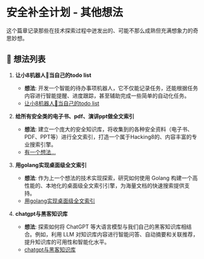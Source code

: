 # 安全补全计划 - 其他想法

这个篇章记录那些在技术探索过程中迸发出的、可能不那么成熟但充满想象力的奇思妙想。

## 🚀 想法列表

1.  **让小8机器人🤖当自己的todo list**
    -   **想法**: 开发一个智能的待办事项机器人，它不仅能记录任务，还能根据任务内容进行智能提醒、进度跟踪，甚至辅助完成一些简单的自动化任务。
    -   [让小8机器人🤖当自己的todo list](https://t.zsxq.com/05mMZ3faa)

2.  **给所有安全类的电子书、pdf、演讲ppt做全文索引**
    -   **想法**: 建立一个庞大的安全知识库，将收集到的各种安全资料（电子书、PDF、PPT等）进行全文索引，打造一个属于Hacking8的、内容丰富的专业搜索引擎。
    -   [有一个想法...](https://wx.zsxq.com/dweb2/index/tags/%E6%88%91%E6%9C%89%E4%B8%80%E4%B8%AA%E6%83%B3%E6%B3%95/28851452288141)

3.  **用golang实现桌面级全文索引**
    -   **想法**: 作为上一个想法的技术实现探索，研究如何使用 Golang 构建一个高性能的、本地化的桌面级全文索引引擎，为海量文档的快速搜索提供支持。
    -   [用golang实现桌面级全文索引](https://t.zsxq.com/09o8L21s0)

4.  **chatgpt与黑客知识库**
    -   **想法**: 探索如何将 ChatGPT 等大语言模型与我们自己的黑客知识库相结合。例如，利用 LLM 对知识库内容进行智能问答、自动摘要和关联推荐，提升知识库的可用性和智能化水平。
    -   [chatgpt与黑客知识库](https://t.zsxq.com/0bCU2vIuY) 